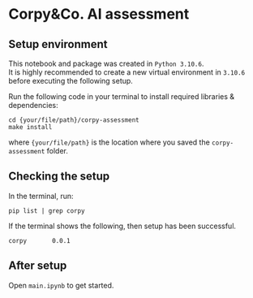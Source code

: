 # Corpy&Co. AI assessment

## Setup environment

This notebook and package was created in `Python 3.10.6`.
<br>
It is highly recommended to create a new virtual environment in `3.10.6` before executing the following setup.

Run the following code in your terminal to install required libraries & dependencies:
```
cd {your/file/path}/corpy-assessment
make install
```
where `{your/file/path}` is the location where you saved the `corpy-assessment` folder.

## Checking the setup

In the terminal, run:
```
pip list | grep corpy
```

If the terminal shows the following, then setup has been successful.
```
corpy       0.0.1
```

## After setup

Open `main.ipynb` to get started.
